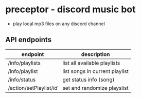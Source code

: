 # preceptor - discord music bot
 - play local mp3 files on any discord channel

## API endpoints

| endpoint                 | description                    |
| ------------------------ | ------------------------------ |
| /info/playlists          | list all available playlists   |
| /info/playlist           | list songs in current playlist |
| /info/status             | get status info (song)         |
| /action/setPlaylist/*id* | set and randomize playslist    |
 